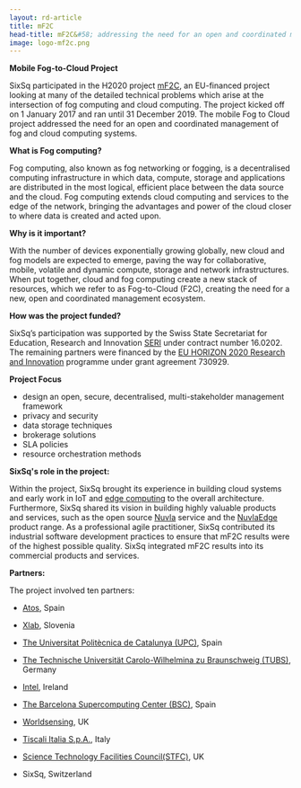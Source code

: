 ```yaml
---
layout: rd-article
title: mF2C  
head-title: mF2C&#58; addressing the need for an open and coordinated management of fog and cloud computing 
image: logo-mf2c.png
---
```


**Mobile Fog-to-Cloud Project**

SixSq participated in the H2020 project [mF2C](https://www.mf2c-project.eu), an EU-financed project looking at many of the detailed technical problems which arise at the intersection of fog computing and cloud computing. The project kicked off on 1 January 2017 and ran until 31 December 2019. The mobile Fog to Cloud project addressed the need for an open and coordinated management of fog and cloud computing systems.

**What is Fog computing?**

Fog computing, also known as fog networking or fogging, is a decentralised computing infrastructure in which data, compute, storage and applications are distributed in the most logical, efficient place between the data source and the cloud. Fog computing extends cloud computing and services to the edge of the network, bringing the advantages and power of the cloud closer to where data is created and acted upon.

**Why is it important?**

With the number of devices exponentially growing globally, new cloud and fog models are expected to emerge, paving the way for collaborative, mobile, volatile and dynamic compute, storage and network infrastructures. When put together, cloud and fog computing create a new stack of resources, which we refer to as Fog-to-Cloud (F2C), creating the need for a new, open and coordinated management ecosystem.

**How was the project funded?**

SixSq’s participation was supported by the Swiss State Secretariat for Education, Research and Innovation [SERI](https://www.sbfi.admin.ch/sbfi/en/home.html) under contract number 16.0202. The remaining partners were financed by the [EU HORIZON 2020 Research and Innovation](https://ec.europa.eu/programmes/horizon2020/en/what-horizon-2020) programme under grant agreement 730929.
	

**Project Focus**

* design an open, secure, decentralised, multi-stakeholder management framework
* privacy and security
* data storage techniques
* brokerage solutions
* SLA policies
* resource orchestration methods


**SixSq's role in the project:** 

Within the project, SixSq brought its experience in building cloud systems and early work in IoT and [edge computing](/blog/discover/2019/11/08/what-is-edge-computing) to the overall architecture. Furthermore, SixSq shared its vision in building highly valuable products and services, such as the open source [Nuvla](/platform) service and the [NuvlaEdge](/nuvlaedge) product range.  As a professional agile practitioner, SixSq contributed its industrial software development practices to ensure that mF2C results were of the highest possible quality. SixSq integrated mF2C results into its commercial products and services.


**Partners:** 

The project involved ten partners:

- [Atos](https://booklet.atosresearch.eu), Spain

- [Xlab](https://www.xlab.si/?lang=en), Slovenia 

- [The Universitat Politècnica de Catalunya (UPC)](https://www.upc.edu), Spain

- [The Technische Universität Carolo-Wilhelmina zu Braunschweig (TUBS)](https://www.tu-braunschweig.de), Germany

- [Intel](https://www.intel.eu/content/www/eu/en/research/intel-labs.html), Ireland

- [The Barcelona Supercomputing Center (BSC)](https://www.bsc.es), Spain 

- [Worldsensing](https://www.worldsensing.com), UK

- [Tiscali Italia S.p.A.](https://www.tiscali.com/en/), Italy

- [Science Technology Facilities Council(STFC)](https://www.stfc.ac.uk), UK


- SixSq, Switzerland 
